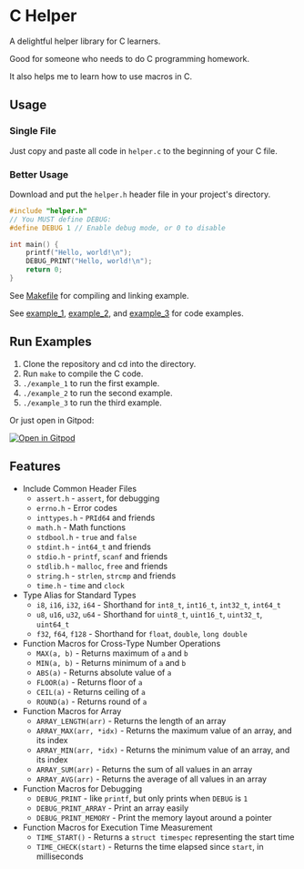 # C Helper

A delightful helper library for C learners.

Good for someone who needs to do C programming homework.

It also helps me to learn how to use macros in C.

## Usage

### Single File

Just copy and paste all code in `helper.c` to the beginning of your C file.

### Better Usage

Download and put the `helper.h` header file in your project's directory.

```c
#include "helper.h"
// You MUST define DEBUG:
#define DEBUG 1 // Enable debug mode, or 0 to disable

int main() {
    printf("Hello, world!\n");
    DEBUG_PRINT("Hello, world!\n");
    return 0;
}
```

See [Makefile](./Makefile) for compiling and linking example.

See [example_1](./example_1.c), [example_2](./example_2.c), and [example_3](./example_3.c) for code examples.

## Run Examples

1. Clone the repository and cd into the directory.
2. Run `make` to compile the C code.
3. `./example_1` to run the first example.
4. `./example_2` to run the second example.
5. `./example_3` to run the third example.

Or just open in Gitpod:

[![Open in Gitpod](https://gitpod.io/button/open-in-gitpod.svg)](https://gitpod.io/#https://github.com/JacobLinCool/C-Helper)

## Features

- Include Common Header Files
  - `assert.h` - `assert`, for debugging
  - `errno.h` - Error codes
  - `inttypes.h` - `PRId64` and friends
  - `math.h` - Math functions
  - `stdbool.h` - `true` and `false`
  - `stdint.h` - `int64_t` and friends
  - `stdio.h` - `printf`, `scanf` and friends
  - `stdlib.h` - `malloc`, `free` and friends
  - `string.h` - `strlen`, `strcmp` and friends
  - `time.h` - `time` and `clock`
- Type Alias for Standard Types
  - `i8`, `i16`, `i32`, `i64` - Shorthand for `int8_t`, `int16_t`, `int32_t`, `int64_t`
  - `u8`, `u16`, `u32`, `u64` - Shorthand for `uint8_t`, `uint16_t`, `uint32_t`, `uint64_t`
  - `f32`, `f64`, `f128` - Shorthand for `float`, `double`, `long double`
- Function Macros for Cross-Type Number Operations
  - `MAX(a, b)` - Returns maximum of `a` and `b`
  - `MIN(a, b)` - Returns minimum of `a` and `b`
  - `ABS(a)` - Returns absolute value of `a`
  - `FLOOR(a)` - Returns floor of `a`
  - `CEIL(a)` - Returns ceiling of `a`
  - `ROUND(a)` - Returns round of `a`
- Function Macros for Array
  - `ARRAY_LENGTH(arr)` - Returns the length of an array
  - `ARRAY_MAX(arr, *idx)` - Returns the maximum value of an array, and its index
  - `ARRAY_MIN(arr, *idx)` - Returns the minimum value of an array, and its index
  - `ARRAY_SUM(arr)` - Returns the sum of all values in an array
  - `ARRAY_AVG(arr)` - Returns the average of all values in an array
- Function Macros for Debugging
  - `DEBUG_PRINT` - like `printf`, but only prints when `DEBUG` is `1`
  - `DEBUG_PRINT_ARRAY` - Print an array easily
  - `DEBUG_PRINT_MEMORY` - Print the memory layout around a pointer
- Function Macros for Execution Time Measurement
  - `TIME_START()` - Returns a `struct timespec` representing the start time
  - `TIME_CHECK(start)` - Returns the time elapsed since `start`, in milliseconds
